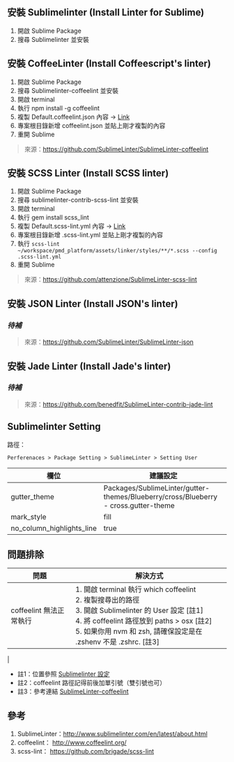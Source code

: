 ## 安裝 Sublimelinter (Install Linter for Sublime)

1. 開啟 Sublime Package
2. 搜尋 Sublimelinter 並安裝

## 安裝 CoffeeLinter (Install Coffeescript's linter)

1. 開啟 Sublime Package
2. 搜尋 Sublimelinter-coffeelint 並安裝
3. 開啟 terminal
4. 執行 npm install -g coffeelint
5. 複製 Default.coffeelint.json 內容 → [Link](https://github.com/TMDer/warehouse/blob/master/codeStyles/SublimeLinter%20Config/Default.coffeelint.json)
6. 專案根目錄新增 coffeelint.json 並貼上剛才複製的內容
7. 重開 Sublime

> 來源：https://github.com/SublimeLinter/SublimeLinter-coffeelint

## 安裝 SCSS Linter (Install SCSS linter)

1. 開啟 Sublime Package
2. 搜尋 sublimelinter-contrib-scss-lint 並安裝
3. 開啟 terminal
4. 執行 gem install scss_lint
5. 複製 Default.scss-lint.yml 內容 → [Link](https://github.com/TMDer/warehouse/blob/master/codeStyles/SublimeLinter%20Config/Default.scss-lint.yml)
6. 專案根目錄新增 .scss-lint.yml 並貼上剛才複製的內容
7. 執行 `scss-lint ~/workspace/pmd_platform/assets/linker/styles/**/*.scss --config .scss-lint.yml`
8. 重開 Sublime

> 來源：https://github.com/attenzione/SublimeLinter-scss-lint

## 安裝 JSON Linter (Install JSON's linter)

### *待補*

> 來源：https://github.com/SublimeLinter/SublimeLinter-json

## 安裝 Jade Linter (Install Jade's linter)

### *待補*

> 來源：https://github.com/benedfit/SublimeLinter-contrib-jade-lint

## Sublimelinter Setting

路徑：

`Perferenaces > Package Setting > SublimeLinter > Setting User`

| 欄位 | 建議設定 |
|---|---|
| gutter_theme | Packages/SublimeLinter/gutter-themes/Blueberry/cross/Blueberry - cross.gutter-theme |
| mark_style | fill |
| no_column_highlights_line | true |

## 問題排除

| 問題 | 解決方式 |
|---|---|
| coffeelint 無法正常執行 | 1. 開啟 terminal 執行 which coffeelint <br> 2. 複製搜尋出的路徑 <br> 3. 開啟 Sublimelinter 的 User 設定 [註1] <br> 4. 將 coffeelint 路徑放到 paths > osx [註2] <br> 5. 如果你用 nvm 和 zsh, 請確保設定是在 .zshenv 不是 .zshrc. [註3]

 |

* 註1：位置參照 [Sublimelinter 設定](#sublimelinter-setting)
* 註2：coffeelint 路徑記得前後加單引號（雙引號也可）
* 註3：參考連結 [SublimeLinter-coffeelint](https://github.com/SublimeLinter/SublimeLinter-coffeelint)

## 參考

1. SublimeLinter：http://www.sublimelinter.com/en/latest/about.html
2. coffeelint： http://www.coffeelint.org/
3. scss-lint： https://github.com/brigade/scss-lint